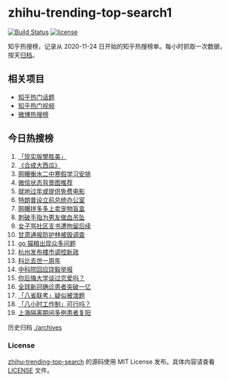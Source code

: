 # zhihu-trending-top-search1

[![Build Status](https://github.com/justjavac/zhihu-trending-top-search/workflows/ci/badge.svg?branch=main)](https://github.com/justjavac/zhihu-trending-top-search/actions)
[![license](https://img.shields.io/github/license/justjavac/zhihu-trending-top-search)](https://github.com/justjavac/zhihu-trending-top-search/blob/main/LICENSE)

知乎热搜榜，记录从 2020-11-24 日开始的知乎热搜榜单。每小时抓取一次数据，按天[归档](./archives)。

## 相关项目

- [知乎热门话题](https://github.com/justjavac/zhihu-trending-hot-questions)
- [知乎热门视频](https://github.com/justjavac/zhihu-trending-hot-video)
- [微博热搜榜](https://github.com/justjavac/weibo-trending-hot-search)

## 今日热搜榜

<!-- BEGIN -->
<!-- 最后更新时间 Wed Jan 27 2021 18:30:10 GMT+0800 (CST) -->
1. [「现实版樊胜美」](https://www.zhihu.com/search?q=现实版樊胜美)
1. [《合成大西瓜》](https://www.zhihu.com/search?q=合成大西瓜)
1. [网曝衡水二中寒假学习安排](https://www.zhihu.com/search?q=衡水二中)
1. [微信状态背景图推荐](https://www.zhihu.com/search?q=微信状态背景图)
1. [就地过年或提供免费电影](https://www.zhihu.com/search?q=就地过年)
1. [特朗普设立前总统办公室](https://www.zhihu.com/search?q=特朗普)
1. [网曝拼多多上卖宠物盲盒](https://www.zhihu.com/search?q=宠物盲盒)
1. [刺破手指为男友做血吊坠](https://www.zhihu.com/search?q=血吊坠)
1. [女子骂社区支书遭拘留后续](https://www.zhihu.com/search?q=草包支书)
1. [甘肃通报防护林被毁调查](https://www.zhihu.com/search?q=敦煌防护林)
1. [ go 猫粮出现众多问题](https://www.zhihu.com/search?q=go猫粮)
1. [杭州发布楼市调控新政](https://www.zhihu.com/search?q=杭州楼市新政)
1. [科比去世一周年](https://www.zhihu.com/search?q=科比)
1. [中科院回应饶毅举报](https://www.zhihu.com/search?q=饶毅)
1. [你后悔大学谈过恋爱吗？](https://www.zhihu.com/search?q=后悔大学谈恋爱吗)
1. [全球新冠确诊患者突破一亿](https://www.zhihu.com/search?q=新冠确诊患者)
1. [「八省联考」疑似被泄题](https://www.zhihu.com/search?q=八省联考)
1. [「八小时工作制」可行吗？](https://www.zhihu.com/search?q=八小时工作制)
1. [上海隔离期间多例患者复阳](https://www.zhihu.com/search?q=上海疫情)
<!-- END -->

历史归档 [./archives](./archives)

### License

[zhihu-trending-top-search](https://github.com/justjavac/zhihu-trending-top-search) 的源码使用 MIT License 发布。具体内容请查看 [LICENSE](./LICENSE) 文件。
